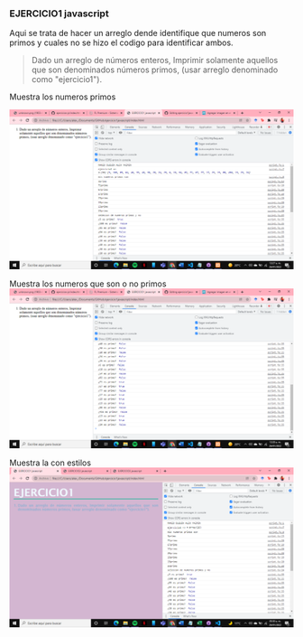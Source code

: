 ### EJERCICIO1 javascript
Aqui se trata de hacer un arreglo dende identifique que numeros son primos y cuales no se hizo el codigo para identificar ambos.
      
      
      
>    Dado un arreglo de números enteros, Imprimir solamente aquellos que
       son denominados números primos, (usar arreglo denominado como
       "ejercicio1").


Muestra los numeros primos
 
![Image text](https://github.com/alexminmanzoolguin/ejercicio1javascript/blob/main/img/2022-01-26%20(1).png)

Muestra los numeros que son o no primos
![Image text](https://github.com/alexminmanzoolguin/ejercicio1javascript/blob/main/img/2022-01-26%20(2).png)

Muestra la con estilos
![Image text](https://github.com/alexminmanzoolguin/ejercicio1javascript/blob/main/img/2022-01-26%20(11).png)
